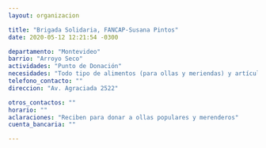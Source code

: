 ```yaml
---
layout: organizacion

title: "Brigada Solidaria, FANCAP-Susana Pintos"
date: 2020-05-12 12:21:54 -0300

departamento: "Montevideo"
barrio: "Arroyo Seco"
actividades: "Punto de Donación"
necesidades: "Todo tipo de alimentos (para ollas y meriendas) y artículos de higiene y limpieza."
telefono_contacto: ""
direccion: "Av. Agraciada 2522"

otros_contactos: ""
horario: ""
aclaraciones: "Reciben para donar a ollas populares y merenderos"
cuenta_bancaria: ""

---
```

